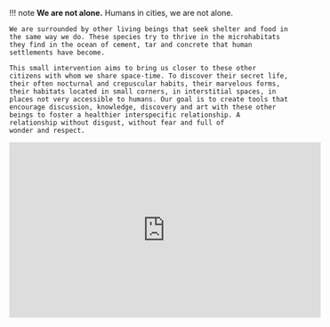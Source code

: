 !!! note
    **We are not alone.** Humans in cities, we are not alone.  
    
    We are surrounded by other living beings that seek shelter and food in the same way we do. These species try to thrive in the microhabitats they find in the ocean of cement, tar and concrete that human settlements have become.  
    
    This small intervention aims to bring us closer to these other citizens with whom we share space-time. To discover their secret life, their often nocturnal and crepuscular habits, their marvelous forms, their habitats located in small corners, in interstitial spaces, in places not very accessible to humans. Our goal is to create tools that encourage discussion, knowledge, discovery and art with these other beings to foster a healthier interspecific relationship. A relationship without disgust, without fear and full of wonder and respect.

<iframe width="560" height="315" src="https://www.youtube.com/embed/aSSOlwAWv4w?si=fHlp9-sjzdlqoPve" title="YouTube video player" frameborder="0" allow="accelerometer; autoplay; clipboard-write; encrypted-media; gyroscope; picture-in-picture; web-share" allowfullscreen></iframe>